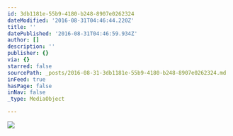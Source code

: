 ```yaml
---
id: 3db1181e-55b9-4180-b248-8907e0262324
dateModified: '2016-08-31T04:46:44.220Z'
title: ''
datePublished: '2016-08-31T04:46:59.934Z'
author: []
description: ''
publisher: {}
via: {}
starred: false
sourcePath: _posts/2016-08-31-3db1181e-55b9-4180-b248-8907e0262324.md
inFeed: true
hasPage: false
inNav: false
_type: MediaObject

---
```

![](https://the-grid-user-content.s3-us-west-2.amazonaws.com/697bf814-18d4-453f-a0a5-fa2d5b8d99d8.jpg)